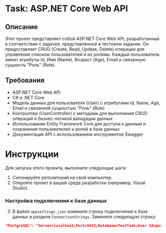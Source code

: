 # Task: ASP.NET Core Web API

## Описание

Этот проект представляет собой ASP.NET Core Web API, разработанный в соответствии с задачей, представленной в тестовом задании. Он предоставляет CRUD (Create, Read, Update, Delete) операции для управления списком пользователей и их ролями. Каждый пользователь имеет атрибуты Id, Имя (Name), Возраст (Age), Email и связанную сущность "Роль" (Role).

## Требования

- ASP.NET Core Web API
- C# и .NET Core
- Модель данных для пользователя (User) с атрибутами Id, Name, Age, Email и связанной сущностью "Роль" (Role)
- Контроллер (UserController) с методами для выполнения CRUD операций и бизнес-логикой валидации данных
- Использование Entity Framework Core для доступа к данным и сохранения пользователей и ролей в базе данных
- Документация API с использованием инструментов Swagger

# Инструкции

Для запуска этого проекта, выполните следующие шаги:

1. Склонируйте репозиторий на свой компьютер.
2. Откройте проект в вашей среде разработки (например, Visual Studio).

### Настройка подключения к базе данных

3. В файле `appsettings.json` измените строку подключения к базе данных в разделе `ConnectionStrings`. Замените следующую строку:

```json
"PostgreSQL": "Server=localhost;Port=5432;Database=TestTask;User Id=postgres;Password=Ghtyuioplm;"




